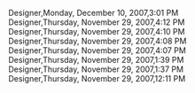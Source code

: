 ﻿Designer,Monday, December 10, 2007,3:01 PM  Designer,Thursday, November 29, 2007,4:12 PM  Designer,Thursday, November 29, 2007,4:10 PM  Designer,Thursday, November 29, 2007,4:08 PM  Designer,Thursday, November 29, 2007,4:07 PM  Designer,Thursday, November 29, 2007,1:39 PM  Designer,Thursday, November 29, 2007,1:37 PM  Designer,Thursday, November 29, 2007,12:11 PM